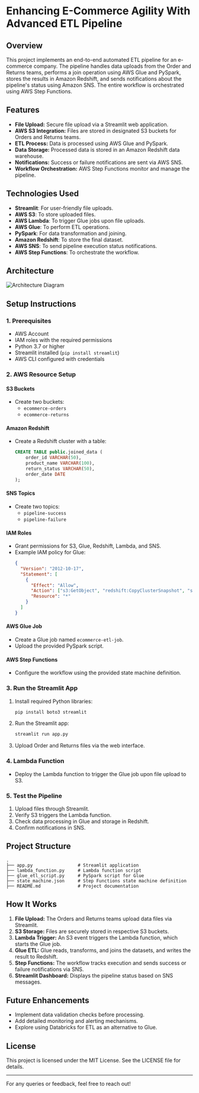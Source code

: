 # Enhancing E-Commerce Agility With Advanced ETL Pipeline

## Overview
This project implements an end-to-end automated ETL pipeline for an e-commerce company. The pipeline handles data uploads from the Order and Returns teams, performs a join operation using AWS Glue and PySpark, stores the results in Amazon Redshift, and sends notifications about the pipeline's status using Amazon SNS. The entire workflow is orchestrated using AWS Step Functions.

## Features
- **File Upload:** Secure file upload via a Streamlit web application.
- **AWS S3 Integration:** Files are stored in designated S3 buckets for Orders and Returns teams.
- **ETL Process:** Data is processed using AWS Glue and PySpark.
- **Data Storage:** Processed data is stored in an Amazon Redshift data warehouse.
- **Notifications:** Success or failure notifications are sent via AWS SNS.
- **Workflow Orchestration:** AWS Step Functions monitor and manage the pipeline.

## Technologies Used
- **Streamlit**: For user-friendly file uploads.
- **AWS S3**: To store uploaded files.
- **AWS Lambda**: To trigger Glue jobs upon file uploads.
- **AWS Glue**: To perform ETL operations.
- **PySpark**: For data transformation and joining.
- **Amazon Redshift**: To store the final dataset.
- **AWS SNS**: To send pipeline execution status notifications.
- **AWS Step Functions**: To orchestrate the workflow.

## Architecture
![Architecture Diagram](path-to-your-image.png)

## Setup Instructions

### 1. Prerequisites
- AWS Account
- IAM roles with the required permissions
- Python 3.7 or higher
- Streamlit installed (`pip install streamlit`)
- AWS CLI configured with credentials

### 2. AWS Resource Setup

#### S3 Buckets
- Create two buckets:
  - `ecommerce-orders`
  - `ecommerce-returns`

#### Amazon Redshift
- Create a Redshift cluster with a table:
  ```sql
  CREATE TABLE public.joined_data (
      order_id VARCHAR(50),
      product_name VARCHAR(100),
      return_status VARCHAR(50),
      order_date DATE
  );
  ```

#### SNS Topics
- Create two topics:
  - `pipeline-success`
  - `pipeline-failure`

#### IAM Roles
- Grant permissions for S3, Glue, Redshift, Lambda, and SNS.
- Example IAM policy for Glue:
  ```json
  {
    "Version": "2012-10-17",
    "Statement": [
      {
        "Effect": "Allow",
        "Action": ["s3:GetObject", "redshift:CopyClusterSnapshot", "sns:Publish"],
        "Resource": "*"
      }
    ]
  }
  ```

#### AWS Glue Job
- Create a Glue job named `ecommerce-etl-job`.
- Upload the provided PySpark script.

#### AWS Step Functions
- Configure the workflow using the provided state machine definition.

### 3. Run the Streamlit App
1. Install required Python libraries:
   ```bash
   pip install boto3 streamlit
   ```
2. Run the Streamlit app:
   ```bash
   streamlit run app.py
   ```
3. Upload Order and Returns files via the web interface.

### 4. Lambda Function
- Deploy the Lambda function to trigger the Glue job upon file upload to S3.

### 5. Test the Pipeline
1. Upload files through Streamlit.
2. Verify S3 triggers the Lambda function.
3. Check data processing in Glue and storage in Redshift.
4. Confirm notifications in SNS.

## Project Structure
```
.
├── app.py                 # Streamlit application
├── lambda_function.py     # Lambda function script
├── glue_etl_script.py     # PySpark script for Glue
├── state_machine.json     # Step Functions state machine definition
├── README.md              # Project documentation
```

## How It Works
1. **File Upload:** The Orders and Returns teams upload data files via Streamlit.
2. **S3 Storage:** Files are securely stored in respective S3 buckets.
3. **Lambda Trigger:** An S3 event triggers the Lambda function, which starts the Glue job.
4. **Glue ETL:** Glue reads, transforms, and joins the datasets, and writes the result to Redshift.
5. **Step Functions:** The workflow tracks execution and sends success or failure notifications via SNS.
6. **Streamlit Dashboard:** Displays the pipeline status based on SNS messages.

## Future Enhancements
- Implement data validation checks before processing.
- Add detailed monitoring and alerting mechanisms.
- Explore using Databricks for ETL as an alternative to Glue.

## License
This project is licensed under the MIT License. See the LICENSE file for details.

---

For any queries or feedback, feel free to reach out!

